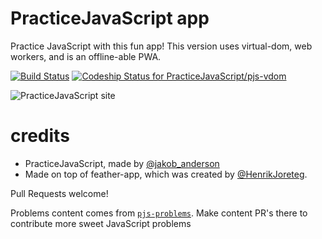 # PracticeJavaScript app

Practice JavaScript with this fun app!
This version uses virtual-dom, web workers, and is an offline-able PWA.

[![Build Status](https://travis-ci.org/PracticeJavaScript/pjs-vdom.svg?branch=master)](https://travis-ci.org/PracticeJavaScript/pjs-vdom)
[ ![Codeship Status for PracticeJavaScript/pjs-vdom](https://app.codeship.com/projects/84c874a0-3070-0135-7a3a-56614d6a5693/status?branch=master)](https://app.codeship.com/projects/225563)

![PracticeJavaScript site](https://cldup.com/xPO5Z3ukw3.png)

# credits

- PracticeJavaScript, made by [@jakob_anderson](http://twitter.com/jakob_anderson)
- Made on top of feather-app, which was created by [@HenrikJoreteg](http://twitter.com/henrikjoreteg).

Pull Requests welcome!

Problems content comes from [`pjs-problems`](https://github.com/PracticeJavaScript/pjs-problems).
Make content PR's there to contribute more sweet JavaScript problems
